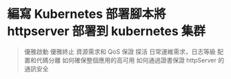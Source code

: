 # 編寫 Kubernetes 部署腳本將 httpserver 部署到 kubernetes 集群

> 優雅啟動
> 優雅終止
> 資源需求和 QoS 保證
> 探活
> 日常運維需求，日志等級
> 配置和代碼分離
> 如何確保整個應用的高可用
> 如何通過證書保證 httpServer 的通訊安全